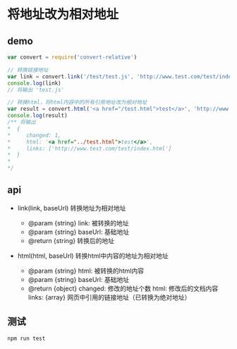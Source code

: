 # 将地址改为相对地址

## demo

```js
var convert = require('convert-relative')

// 转换链接地址
var link = convert.link('/test/test.js', 'http://www.test.com/test/index.html')
console.log(link)
// 将输出 'test.js'

// 转换html，将html内容中的所有引用地址改为相对地址
var result = convert.html('<a href="/test.html">test</a>', 'http://www.test.com/test/index.html')
console.log(result)
/** 将输出
*  {
*     changed: 1,
*     html: '<a href="../test.html">test</a>',
*     links: ['http://www.test.com/test/index.html']
*  }
*
*/

```

## api

* link(link, baseUrl) 转换地址为相对地址
  - @param {string} link: 被转换的地址
  - @param {string} baseUrl: 基础地址
  - @return {string} 转换后的地址

* html(html, baseUrl) 转换html中内容的地址为相对地址
  - @param {string} html: 被转换的html内容
  - @param {string} baseUrl: 基础地址
  - @return {object}
       changed: 修改的地址个数
       html:    修改后的文档内容
       links:  {array} 网页中引用的链接地址（已转换为绝对地址）


## 测试
```
npm run test
```
